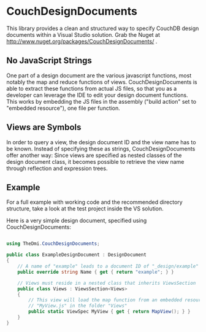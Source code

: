 CouchDesignDocuments
=====================

This library provides a clean and structured way to specify CouchDB design documents within a Visual Studio solution. Grab the Nuget at http://www.nuget.org/packages/CouchDesignDocuments/ .


No JavaScript Strings
---------------------

One part of a design document are the various javascript functions, most notably the map and reduce functions of views. CouchDesignDocuments is able to extract these functions from actual JS files, so that you as a developer can leverage the IDE to edit your design document functions. This works by embedding the JS files in the assembly ("build action" set to "embedded resource"), one file per function.


Views are Symbols
-----------------

In order to query a view, the design document ID and the view name has to be known. Instead of specifying these as strings, CouchDesignDocuments offer another way: Since views are specified as nested classes of the design document class, it becomes possible to retrieve the view name through reflection and expression trees.


Example
---------

For a full example with working code and the recommended directory structure, take a look at the test project inside the VS solution.

Here is a very simple design document, specified using CouchDesignDocuments:

```csharp

using TheDmi.CouchDesignDocuments;

public class ExampleDesignDocument : DesignDocument
{
    // A name of "example" leads to a document ID of "_design/example"
    public override string Name { get { return "example"; } } 

    // Views must reside in a nested class that inherits ViewsSection
    public class Views : ViewsSection<Views>
    {
        // This view will load the map function from an embedded resource
        // "MyView.js" in the folder "Views"
        public static ViewSpec MyView { get { return MapView(); } }
    }
}
```

